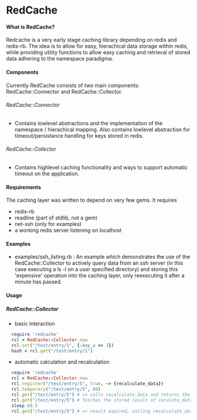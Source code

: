RedCache
========

#### What is RedCache?

Redcache is a very early stage caching library depending on redis and redis-rb. The idea is to allow for easy, hierachical data storage within redis, while providing utility functions to allow easy caching and retrieval of stored data adhering to the namespace paradigma.


#### Components

Currently RedCache consists of two main components: RedCache::Connector and
RedCache::Collector.

###### RedCache::Connector

- Contains lowlevel abstractions and the implementation of the namespace / hierachical mapping. Also contains lowlevel abstraction for timeout/persistance handling for keys stored in redis.

###### RedCache::Collector

- Contains highlevel caching functionality and ways to support automatic timeout
  on the application.

#### Requirements

  The caching layer was written to depend on very few gems. It requires
   - redis-rb
   - readline (part of stdlib, not a gem)
   - net-ssh (only for examples)
   - a working redis server listening on localhost

#### Examples

   - examples/ssh_listing.rb : An example which demonstrates the use of the RedCache::Collector to actively query data from an ssh server (in this case executing a ls -l on a user specified directory) and storing this 'expensive' operation into the caching layer, only reexecuting it after a minute has passed.

#### Usage

##### RedCache::Collector

- basic interaction
```ruby
  require 'redcache'
  rcl = RedCache::Collector.new
  rcl.set("/test/entry/1", {:key_a => 3})
  hash = rcl.get("/test/entry/1")
```

- automatic calculation and recalculation
```ruby
  require 'redcache'
  rcl = RedCache::Collector.new
  rcl.register("/test/entry/5", true, -> {recalculate_data})
  rcl.temporary("/test/entry/5", 60)
  rcl.get("/test/entry/5") # => calls recalculate_data and returns the result
  rcl.get("/test/entry/5") # fetches the stored result of reculate_data
  sleep 60.5
  rcl.get("/test/entry/5") # => result expired, calling recalculate_data again
```
